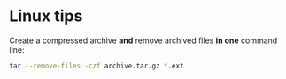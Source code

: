 # Linux tips

Create a compressed archive **and** remove archived files **in one** command line:
```sh
tar --remove-files -czf archive.tar.gz *.ext
```
